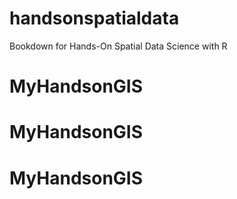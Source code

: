 # handsonspatialdata
Bookdown for Hands-On Spatial Data Science with R
# MyHandsonGIS
# MyHandsonGIS
# MyHandsonGIS
